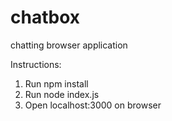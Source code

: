# chatbox
chatting browser application

Instructions:
1. Run npm install
2. Run node index.js
3. Open localhost:3000 on browser